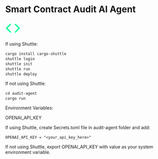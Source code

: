 # Smart Contract Audit AI Agent

![Logo](./logo.svg)

If using Shuttle:

```
cargo install cargo-shuttle
shuttle login
shuttle init
shuttle run
shuttle deploy
```

If not using Shuttle:

```console
cd audit-agent
cargo run
```

Environment Variables:

OPENAI_API_KEY

If using Shuttle, create Secrets.toml file in audit-agent folder and add:

```
OPENAI_API_KEY = "<your_api_key_here>"
```

If not using Shuttle, export OPENAI_API_KEY with value as your system environment variable.
